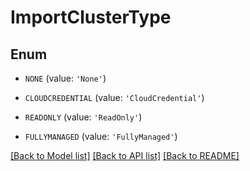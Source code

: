 # ImportClusterType


## Enum

* `NONE` (value: `'None'`)

* `CLOUDCREDENTIAL` (value: `'CloudCredential'`)

* `READONLY` (value: `'ReadOnly'`)

* `FULLYMANAGED` (value: `'FullyManaged'`)

[[Back to Model list]](../README.md#documentation-for-models) [[Back to API list]](../README.md#documentation-for-api-endpoints) [[Back to README]](../README.md)


